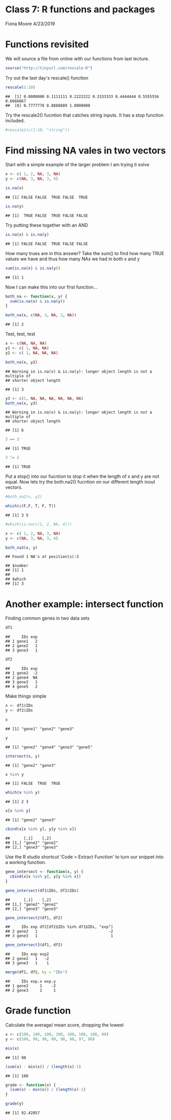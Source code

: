 Class 7: R functions and packages
================
Fiona Moore
4/23/2019

Functions revisited
===================

We will source a file from online with our functions from last lecture.

``` r
source("http://tinyurl.com/rescale-R")
```

Try out the last day's rescale() function

``` r
rescale(1:10)
```

    ##  [1] 0.0000000 0.1111111 0.2222222 0.3333333 0.4444444 0.5555556 0.6666667
    ##  [8] 0.7777778 0.8888889 1.0000000

Try the rescale2() fucntion that catches string inputs. It has a stop function included.

``` r
#rescale2(c(1:10, "string"))
```

Find missing NA vales in two vectors
====================================

Start with a simple example of the larger problem I am trying ti solve

``` r
x <- c( 1, 2, NA, 3, NA)
y <- c(NA, 3, NA, 3, 4)
```

``` r
is.na(x)
```

    ## [1] FALSE FALSE  TRUE FALSE  TRUE

``` r
is.na(y)  
```

    ## [1]  TRUE FALSE  TRUE FALSE FALSE

Try putting these together with an AND

``` r
is.na(x) & is.na(y)
```

    ## [1] FALSE FALSE  TRUE FALSE FALSE

How many trues are in this answer? Take the sum() to find how many TRUE values we have and thus how many NAs we had in both x and y

``` r
sum(is.na(x) & is.na(y))
```

    ## [1] 1

Now I can make this into our first function...

``` r
both_na <- function(x, y) {
  sum(is.na(x) & is.na(y))
}
```

``` r
both_na(x, c(NA, 3, NA, 2, NA))
```

    ## [1] 2

Test, test, test

``` r
x <- c(NA, NA, NA)
y1 <- c( 1, NA, NA)
y2 <- c( 1, NA, NA, NA)
```

``` r
both_na(x, y2)
```

    ## Warning in is.na(x) & is.na(y): longer object length is not a multiple of
    ## shorter object length

    ## [1] 3

``` r
y3 <- c(1, NA, NA, NA, NA, NA, NA)
both_na(x, y3)
```

    ## Warning in is.na(x) & is.na(y): longer object length is not a multiple of
    ## shorter object length

    ## [1] 6

``` r
3 == 3
```

    ## [1] TRUE

``` r
3 != 2
```

    ## [1] TRUE

Put a stop() into our fucntion to stop it when the length of x and y are not equal. Now lets try the both.na2() fucntion on our different length inout vectors.

``` r
#both_na2(x, y2)
```

``` r
which(c(F,F, T, F, T))
```

    ## [1] 3 5

``` r
#which(is.na(c(1, 2, NA, 4)))
```

``` r
x <- c( 1, 2, NA, 3, NA)
y <- c(NA, 3, NA, 3, 4)

both_na3(x, y)
```

    ## Found 1 NA's at position(s):3

    ## $number
    ## [1] 1
    ## 
    ## $which
    ## [1] 3

Another example: intersect function
===================================

Finding common genes in two data sets

``` r
df1
```

    ##     IDs exp
    ## 1 gene1   2
    ## 2 gene2   1
    ## 3 gene3   1

``` r
df2
```

    ##     IDs exp
    ## 1 gene2  -2
    ## 2 gene4  NA
    ## 3 gene3   1
    ## 4 gene5   2

Make things simple

``` r
x <- df1$IDs
y <- df2$IDs

x
```

    ## [1] "gene1" "gene2" "gene3"

``` r
y
```

    ## [1] "gene2" "gene4" "gene3" "gene5"

``` r
intersect(x, y)
```

    ## [1] "gene2" "gene3"

``` r
x %in% y
```

    ## [1] FALSE  TRUE  TRUE

``` r
which(x %in% y)
```

    ## [1] 2 3

``` r
x[x %in% y]
```

    ## [1] "gene2" "gene3"

``` r
cbind(x[x %in% y], y[y %in% x])
```

    ##      [,1]    [,2]   
    ## [1,] "gene2" "gene2"
    ## [2,] "gene3" "gene3"

Use the R studio shortcut 'Code &gt; Extract Function' to turn our snippet into a working function.

``` r
gene_intersect <- function(x, y) {
  cbind(x[x %in% y], y[y %in% x])
}
```

``` r
gene_intersect(df1$IDs, df2$IDs)
```

    ##      [,1]    [,2]   
    ## [1,] "gene2" "gene2"
    ## [2,] "gene3" "gene3"

``` r
gene_intersect2(df1, df2)
```

    ##     IDs exp df2[df2$IDs %in% df1$IDs, "exp"]
    ## 2 gene2   1                               -2
    ## 3 gene3   1                                1

``` r
gene_intersect3(df1, df2)
```

    ##     IDs exp exp2
    ## 2 gene2   1   -2
    ## 3 gene3   1    1

``` r
merge(df1, df2, by = "IDs")
```

    ##     IDs exp.x exp.y
    ## 1 gene2     1    -2
    ## 2 gene3     1     1

Grade function
==============

Calculate the average/ mean score, dropping the lowest

``` r
x <- c(100, 100, 100, 100, 100, 100, 100, 90)
y <- c(100, 90, 90, 90, 90, 90, 97, 80)
```

``` r
min(x)
```

    ## [1] 90

``` r
(sum(x) - min(x)) / (length(x)-1)
```

    ## [1] 100

``` r
grade <- function(x) {
  (sum(x) - min(x)) / (length(x)-1)
}
```

``` r
grade(y)
```

    ## [1] 92.42857

